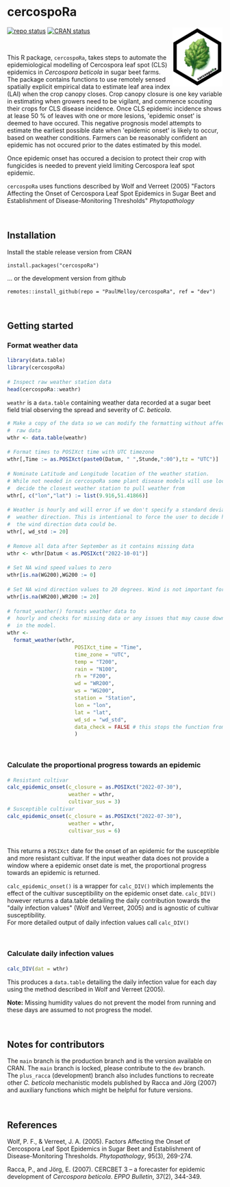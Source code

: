 # cercospoRa  
<!-- badges: start -->
<a href="https://paulmelloy.com.au/cercospoRa/"><img src="man/figures/logo.png" align="right" height="138" alt="cercospoRa website" /></a>
[![repo status](https://www.repostatus.org/badges/latest/active.svg)](https://www.repostatus.org/#active)
[![CRAN status](https://www.r-pkg.org/badges/version/cercospoRa)](https://CRAN.R-project.org/package=cercospoRa)
<!-- badges: end -->
<br>

This R package, `cercospoRa`, takes steps to automate the epidemiological 
modelling of Cercospora leaf spot (CLS) epidemics in _Cercospora beticola_ in 
sugar beet farms.
The package contains functions to use remotely sensed spatially explicit empirical
data to estimate leaf area index (LAI) when the crop canopy closes. 
Crop canopy closure is one key variable in estimating when growers need to be 
vigilant, and commence scouting their crops for CLS disease incidence. 
Once CLS epidemic incidence shows at lease 50 % of leaves with one or more 
lesions, 'epidemic onset' is deemed to have occured.
This negative prognosis model attempts to estimate the earliest possible date 
when 'epidemic onset' is likely to occur, based on weather conditions.
Farmers can be reasonably confident an epidemic has not occured prior to the 
dates estimated by this model.  

Once epidemic onset has occured a decision to protect their crop with fungicides 
is needed to prevent yield limiting Cercospora leaf spot epidemic.  

`cercospoRa` uses functions described by Wolf and Verreet (2005) "Factors 
Affecting the Onset of Cercospora Leaf Spot Epidemics in Sugar Beet and 
Establishment of Disease-Monitoring Thresholds" _Phytopathology_  

<br>  

## Installation  

Install the stable release version from CRAN  

```
install.packages("cercospoRa")
```

... or the development version from github  

```
remotes::install_github(repo = "PaulMelloy/cercospoRa", ref = "dev")
```

<br>  

## Getting started  
### Format weather data  
```r
library(data.table)
library(cercospoRa)

# Inspect raw weather station data
head(cercospoRa::weathr)
```

`weathr` is a `data.table` containing weather data recorded at a sugar beet field 
trial observing the spread and severity of *C. beticola*.

```r
# Make a copy of the data so we can modify the formatting without affecting the 
#  raw data
wthr <- data.table(weathr)

# Format times to POSIXct time with UTC timezone
wthr[,Time := as.POSIXct(paste0(Datum, " ",Stunde,":00"),tz = "UTC")]

# Nominate Latitude and Longitude location of the weather station. 
# While not needed in cercospoRa some plant disease models will use location to 
#  decide the closest weather station to pull weather from
wthr[, c("lon","lat") := list(9.916,51.41866)]

# Weather is hourly and will error if we don't specify a standard deviation of 
#  weather direction. This is intentional to force the user to decide how variable
#  the wind direction data could be.
wthr[, wd_std := 20]

# Remove all data after September as it contains missing data
wthr <- wthr[Datum < as.POSIXct("2022-10-01")]

# Set NA wind speed values to zero
wthr[is.na(WG200),WG200 := 0]

# Set NA wind direction values to 20 degrees. Wind is not important for this model
wthr[is.na(WR200),WR200 := 20]

# format_weather() formats weather data to 
#  hourly and checks for missing data or any issues that may cause downstream faults
#  in the model.
wthr <- 
  format_weather(wthr,
                      POSIXct_time = "Time",
                      time_zone = "UTC",
                      temp = "T200",
                      rain = "N100",
                      rh = "F200",
                      wd = "WR200",
                      ws = "WG200",
                      station = "Station",
                      lon = "lon",
                      lat = "lat",
                      wd_sd = "wd_std",
                      data_check = FALSE # this stops the function from checking for faults
                      )
```
<br>  

### Calculate the proportional progress towards an epidemic  
```r
# Resistant cultivar
calc_epidemic_onset(c_closure = as.POSIXct("2022-07-30"),
                    weather = wthr,
                    cultivar_sus = 3)
# Susceptible cultivar                    
calc_epidemic_onset(c_closure = as.POSIXct("2022-07-30"),
                    weather = wthr,
                    cultivar_sus = 6)                    
                    
```
This returns a `POSIXct` date for the onset of an epidemic for the susceptible 
and more resistant cultivar.
If the input weather data does not provide a window where a epidemic onset date 
is met, the proportional progress towards an epidemic is returned.

`calc_epidemic_onset()` is a wrapper for `calc_DIV()` which implements the effect
of the cultivar susceptibility on the epidemic onset date. 
`calc_DIV()` however returns a data.table detailing the daily contribution 
towards the "daily infection values" (Wolf and Verreet, 2005) and is agnostic of
cultivar susceptibility.  
For more detailed output of daily infection values call `calc_DIV()`

<br>  

### Calculate daily infection values  
```r
calc_DIV(dat = wthr)
```
This produces a `data.table` detailing the daily infection value for each day using
the method described in Wolf and Verreet (2005). 

**Note:** Missing humidity values do not prevent the model from running and these
days are assumed to not progress the model.  

<br>  

## Notes for contributors  
The `main` branch is the production branch and is the version available on CRAN.
The `main` branch is locked, please contribute to the `dev` branch.  
The `plus_racca` (development) branch also includes functions to recreate other 
*C. beticola* mechanistic models published by Racca and Jörg (2007) and auxiliary 
functions which might be helpful for future versions.  

<br>  

## References  
Wolf, P. F., & Verreet, J. A. (2005). Factors Affecting the Onset of Cercospora 
Leaf Spot Epidemics in Sugar Beet and Establishment of Disease-Monitoring 
Thresholds. *Phytopathology*, 95(3), 269-274.  

Racca, P., and Jörg, E. (2007). CERCBET 3 – a forecaster for epidemic development 
of *Cercospora beticola*. *EPPO Bulletin*, 37(2), 344-349.  
